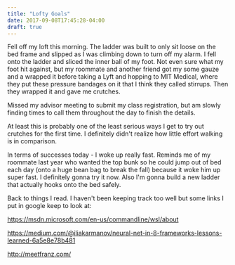 ```yaml
---
title: "Lofty Goals"
date: 2017-09-08T17:45:28-04:00
draft: true
---
```


Fell off my loft this morning. The ladder was built to only sit loose on the bed frame and slipped as I was climbing down to turn off my alarm. I fell onto the ladder and sliced the inner ball of my foot.  Not even sure what my foot hit against, but my roommate and another
friend got my some gauze and a wrapped it before taking a Lyft and hopping to MIT Medical, where they put these pressure bandages on it
that I think they called stirrups. Then they wrapped it and gave me crutches. 

Missed my advisor meeting to submit my class registration, but am slowly finding times to call them throughout the day to finish the details.

At least this is probably one of the least serious ways I get to try
out crutches for the first time. I definitely didn't realize how
little effort walking is in comparison.

In terms of successes today - I woke up really fast. Reminds me of my roommate last year who wanted the top bunk so he could jump out of bed each day (onto a huge bean bag to break the fall) because it woke him up super fast. I definitely gonna try it now. Also I'm gonna build a new ladder that actually hooks onto the bed safely.

Back to things I read. I haven't been keeping track too well but some links I put in google keep to look at:

https://msdn.microsoft.com/en-us/commandline/wsl/about

https://medium.com/@iliakarmanov/neural-net-in-8-frameworks-lessons-learned-6a5e8e78b481

http://meetfranz.com/
